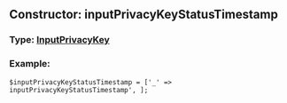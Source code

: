 ## Constructor: inputPrivacyKeyStatusTimestamp  




### Type: [InputPrivacyKey](../types/InputPrivacyKey.md)


### Example:

```
$inputPrivacyKeyStatusTimestamp = ['_' => inputPrivacyKeyStatusTimestamp', ];
```